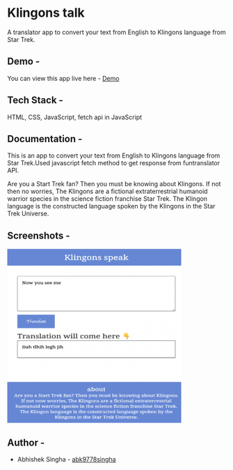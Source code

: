 
# Klingons talk

A translator app to convert your text from English to Klingons language from Star Trek.

## Demo -

You can view this app live here - [Demo](https://klingons-talk-10f10c.netlify.app/)

## Tech Stack -

HTML, CSS, JavaScript, fetch api in JavaScript


## Documentation -

This is an app to convert your text from English to Klingons language from Star Trek.Used javascript fetch method to get response from funtranslator API.


Are you a Start Trek fan? Then you must be knowing about Klingons. If not then no worries, The Klingons are a fictional extraterrestrial humanoid warrior species in the science fiction franchise Star Trek. The Klingon language is the constructed language spoken by the Klingons in the Star Trek Universe.


## Screenshots -

<img src="/img/klingonstalk.png" width="400" height="400" margin="0 auto"/>


## Author -

- Abhishek Singha - [abk9778singha](https://github.com/abk9778singha)

